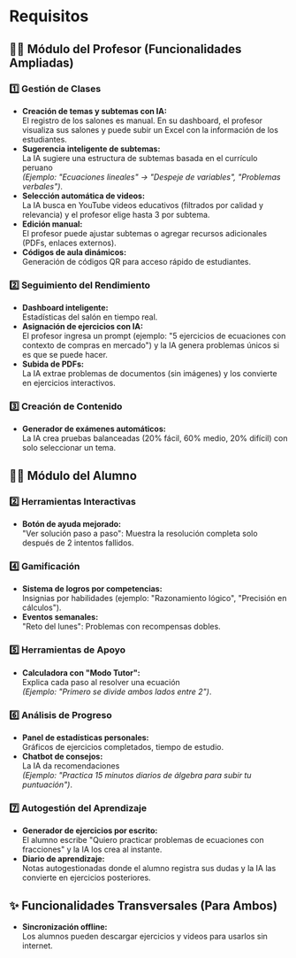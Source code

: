 # Requisitos

## 👩‍🏫 Módulo del Profesor (Funcionalidades Ampliadas)

### 1️⃣ Gestión de Clases 
- **Creación de temas y subtemas con IA:**  
  El registro de los salones es manual. En su dashboard, el profesor visualiza sus salones y puede subir un Excel con la información de los estudiantes.
- **Sugerencia inteligente de subtemas:**  
  La IA sugiere una estructura de subtemas basada en el currículo peruano  
  _(Ejemplo: "Ecuaciones lineales" → "Despeje de variables", "Problemas verbales")_.
- **Selección automática de videos:**  
  La IA busca en YouTube videos educativos (filtrados por calidad y relevancia) y el profesor elige hasta 3 por subtema.
- **Edición manual:**  
  El profesor puede ajustar subtemas o agregar recursos adicionales (PDFs, enlaces externos).
- **Códigos de aula dinámicos:**  
  Generación de códigos QR para acceso rápido de estudiantes.

### 2️⃣ Seguimiento del Rendimiento 
- **Dashboard inteligente:**  
  Estadísticas del salón en tiempo real.
- **Asignación de ejercicios con IA:**  
  El profesor ingresa un prompt (ejemplo: "5 ejercicios de ecuaciones con contexto de compras en mercado") y la IA genera problemas únicos si es que se puede hacer.
- **Subida de PDFs:**  
  La IA extrae problemas de documentos (sin imágenes) y los convierte en ejercicios interactivos.

### 3️⃣ Creación de Contenido 
- **Generador de exámenes automáticos:**  
  La IA crea pruebas balanceadas (20% fácil, 60% medio, 20% difícil) con solo seleccionar un tema.


## 🧑‍🎓 Módulo del Alumno 

### 2️⃣ Herramientas Interactivas
- **Botón de ayuda mejorado:**  
  "Ver solución paso a paso": Muestra la resolución completa solo después de 2 intentos fallidos.

### 4️⃣ Gamificación 
- **Sistema de logros por competencias:**  
  Insignias por habilidades (ejemplo: "Razonamiento lógico", "Precisión en cálculos").
- **Eventos semanales:**  
  "Reto del lunes": Problemas con recompensas dobles.

### 5️⃣ Herramientas de Apoyo
- **Calculadora con "Modo Tutor":**  
  Explica cada paso al resolver una ecuación  
  _(Ejemplo: "Primero se divide ambos lados entre 2")_.

### 6️⃣ Análisis de Progreso 
- **Panel de estadísticas personales:**  
  Gráficos de ejercicios completados, tiempo de estudio.
- **Chatbot de consejos:**  
  La IA da recomendaciones  
  _(Ejemplo: "Practica 15 minutos diarios de álgebra para subir tu puntuación")_.

### 7️⃣ Autogestión del Aprendizaje
- **Generador de ejercicios por escrito:**  
  El alumno escribe "Quiero practicar problemas de ecuaciones con fracciones" y la IA los crea al instante.
- **Diario de aprendizaje:**  
  Notas autogestionadas donde el alumno registra sus dudas y la IA las convierte en ejercicios posteriores.


## ✨ Funcionalidades Transversales (Para Ambos)

- **Sincronización offline:**  
  Los alumnos pueden descargar ejercicios y videos para usarlos sin internet.

